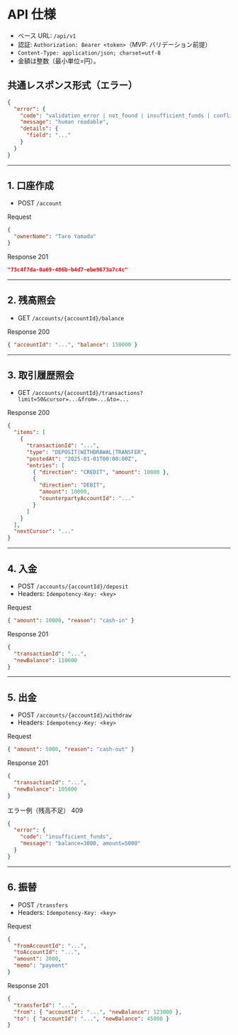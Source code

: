 # API 仕様

- ベース URL: `/api/v1`
- 認証: `Authorization: Bearer <token>`（MVP: バリデーション前提）
- `Content-Type: application/json; charset=utf-8`
- 金額は整数（最小単位=円）。

## 共通レスポンス形式（エラー）

```json
{
  "error": {
    "code": "validation_error | not_found | insufficient_funds | conflict | unauthorized | idempotent_replayed",
    "message": "human readable",
    "details": {
      "field": "..."
    }
  }
}
```

---

## 1. 口座作成

- POST `/account`

Request

```json
{
  "ownerName": "Taro Yamada"
}
```

Response 201

```json
"73c4f7da-0a69-486b-b4d7-ebe9673a7c4c"
```

---

## 2. 残高照会

- GET `/accounts/{accountId}/balance`

Response 200

```json
{ "accountId": "...", "balance": 150000 }
```

---

## 3. 取引履歴照会

- GET `/accounts/{accountId}/transactions?limit=50&cursor=...&from=...&to=...`

Response 200

```json
{
  "items": [
    {
      "transactionId": "...",
      "type": "DEPOSIT|WITHDRAWAL|TRANSFER",
      "postedAt": "2025-01-01T00:00:00Z",
      "entries": [
        { "direction": "CREDIT", "amount": 10000 },
        {
          "direction": "DEBIT",
          "amount": 10000,
          "counterpartyAccountId": "..."
        }
      ]
    }
  ],
  "nextCursor": "..."
}
```

---

## 4. 入金

- POST `/accounts/{accountId}/deposit`
- Headers: `Idempotency-Key: <key>`

Request

```json
{ "amount": 10000, "reason": "cash-in" }
```

Response 201

```json
{
  "transactionId": "...",
  "newBalance": 110000
}
```

---

## 5. 出金

- POST `/accounts/{accountId}/withdraw`
- Headers: `Idempotency-Key: <key>`

Request

```json
{ "amount": 5000, "reason": "cash-out" }
```

Response 201

```json
{
  "transactionId": "...",
  "newBalance": 105000
}
```

エラー例（残高不足） 409

```json
{
  "error": {
    "code": "insufficient_funds",
    "message": "balance=3000, amount=5000"
  }
}
```

---

## 6. 振替

- POST `/transfers`
- Headers: `Idempotency-Key: <key>`

Request

```json
{
  "fromAccountId": "...",
  "toAccountId": "...",
  "amount": 2000,
  "memo": "payment"
}
```

Response 201

```json
{
  "transferId": "...",
  "from": { "accountId": "...", "newBalance": 123000 },
  "to": { "accountId": "...", "newBalance": 45000 }
}
```
